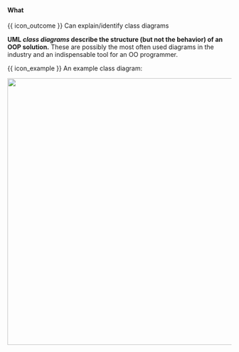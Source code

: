 <div id="title">

#### What

</div>

<span id="prereqs"></span>

<span id="outcomes">{{ icon_outcome }} Can explain/identify class diagrams</span>

<div id="body">

**UML _class diagrams_ describe the structure (but not the behavior) of an OOP solution.** These are possibly the most often used diagrams in the industry and an indispensable tool for an OO programmer.

<tip-box> 

{{ icon_example }} An example class diagram:

<img src="{{baseUrl}}/uml/classDiagrams/introduction/what/images/classDiagramExample1.png" width="600" />

</tip-box>

</div>

<div id="extras">
</div>